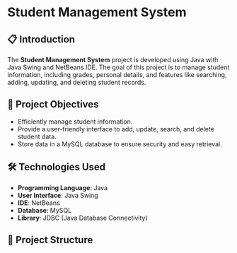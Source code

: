 # Student Management System

## 📋 Introduction
The **Student Management System** project is developed using Java with Java Swing and NetBeans IDE. The goal of this project is to manage student information, including grades, personal details, and features like searching, adding, updating, and deleting student records.

## 🎯 Project Objectives
- Efficiently manage student information.
- Provide a user-friendly interface to add, update, search, and delete student data.
- Store data in a MySQL database to ensure security and easy retrieval.

## 🛠️ Technologies Used
- **Programming Language**: Java
- **User Interface**: Java Swing
- **IDE**: NetBeans
- **Database**: MySQL
- **Library**: JDBC (Java Database Connectivity)

## 📂 Project Structure

